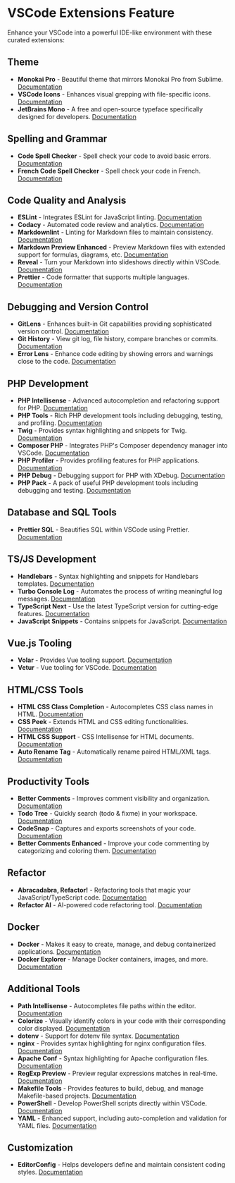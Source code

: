 # VSCode Extensions Feature

Enhance your VSCode into a powerful IDE-like environment with these curated extensions:

## Theme

- **Monokai Pro** - Beautiful theme that mirrors Monokai Pro from Sublime. [Documentation](https://marketplace.visualstudio.com/items?itemName=monokai.theme-monokai-pro-vscode)
- **VSCode Icons** - Enhances visual grepping with file-specific icons. [Documentation](https://marketplace.visualstudio.com/items?itemName=vscode-icons-team.vscode-icons)
- **JetBrains Mono** - A free and open-source typeface specifically designed for developers. [Documentation](https://marketplace.visualstudio.com/items?itemName=narasimapandiyan.jetbrainsmono)

## Spelling and Grammar

- **Code Spell Checker** - Spell check your code to avoid basic errors. [Documentation](https://marketplace.visualstudio.com/items?itemName=streetsidesoftware.code-spell-checker)
- **French Code Spell Checker** - Spell check your code in French. [Documentation](https://marketplace.visualstudio.com/items?itemName=streetsidesoftware.code-spell-checker-french)

## Code Quality and Analysis

- **ESLint** - Integrates ESLint for JavaScript linting. [Documentation](https://marketplace.visualstudio.com/items?itemName=dbaeumer.vscode-eslint)
- **Codacy** - Automated code review and analytics. [Documentation](https://marketplace.visualstudio.com/items?itemName=codacy.codacy)
- **Markdownlint** - Linting for Markdown files to maintain consistency. [Documentation](https://marketplace.visualstudio.com/items?itemName=DavidAnson.vscode-markdownlint)
- **Markdown Preview Enhanced** - Preview Markdown files with extended support for formulas, diagrams, etc. [Documentation](https://marketplace.visualstudio.com/items?itemName=shd101wyy.markdown-preview-enhanced)
- **Reveal** - Turn your Markdown into slideshows directly within VSCode. [Documentation](https://marketplace.visualstudio.com/items?itemName=smulyono.reveal)
- **Prettier** - Code formatter that supports multiple languages. [Documentation](https://marketplace.visualstudio.com/items?itemName=esbenp.prettier-vscode)

## Debugging and Version Control

- **GitLens** - Enhances built-in Git capabilities providing sophisticated version control. [Documentation](https://marketplace.visualstudio.com/items?itemName=eamodio.gitlens)
- **Git History** - View git log, file history, compare branches or commits. [Documentation](https://marketplace.visualstudio.com/items?itemName=donjayamanne.githistory)
- **Error Lens** - Enhance code editing by showing errors and warnings close to the code. [Documentation](https://marketplace.visualstudio.com/items?itemName=usernamehw.errorlens)

## PHP Development

- **PHP Intellisense** - Advanced autocompletion and refactoring support for PHP. [Documentation](https://marketplace.visualstudio.com/items?itemName=zobo.php-intellisense)
- **PHP Tools** - Rich PHP development tools including debugging, testing, and profiling. [Documentation](https://www.devsense.com/)
- **Twig** - Provides syntax highlighting and snippets for Twig. [Documentation](https://marketplace.visualstudio.com/items?itemName=whatwedo.twig)
- **Composer PHP** - Integrates PHP's Composer dependency manager into VSCode. [Documentation](https://marketplace.visualstudio.com/items?itemName=devsense.composer-php-vscode)
- **PHP Profiler** - Provides profiling features for PHP applications. [Documentation](https://marketplace.visualstudio.com/items?itemName=devsense.profiler-php-vscode)
- **PHP Debug** - Debugging support for PHP with XDebug. [Documentation](https://marketplace.visualstudio.com/items?itemName=xdebug.php-debug)
- **PHP Pack** - A pack of useful PHP development tools including debugging and testing. [Documentation](https://marketplace.visualstudio.com/items?itemName=xdebug.php-pack)

## Database and SQL Tools

- **Prettier SQL** - Beautifies SQL within VSCode using Prettier. [Documentation](https://marketplace.visualstudio.com/items?itemName=inferrinizzard.prettier-sql-vscode)

## TS/JS Development

- **Handlebars** - Syntax highlighting and snippets for Handlebars templates. [Documentation](https://marketplace.visualstudio.com/items?itemName=andrejunges.handlebars)
- **Turbo Console Log** - Automates the process of writing meaningful log messages. [Documentation](https://marketplace.visualstudio.com/items?itemName=chakrounanas.turbo-console-log)
- **TypeScript Next** - Use the latest TypeScript version for cutting-edge features. [Documentation](https://marketplace.visualstudio.com/items?itemName=ms-vscode.vscode-typescript-next)
- **JavaScript Snippets** - Contains snippets for JavaScript. [Documentation](https://marketplace.visualstudio.com/items?itemName=xabikos.javascriptsnippets)

## Vue.js Tooling

- **Volar** - Provides Vue tooling support. [Documentation](https://marketplace.visualstudio.com/items?itemName=vue.volar)
- **Vetur** - Vue tooling for VSCode. [Documentation](https://marketplace.visualstudio.com/items?itemName=octref.vetur)

## HTML/CSS Tools

- **HTML CSS Class Completion** - Autocompletes CSS class names in HTML. [Documentation](https://marketplace.visualstudio.com/items?itemName=Zignd.html-css-class-completion)
- **CSS Peek** - Extends HTML and CSS editing functionalities. [Documentation](https://marketplace.visualstudio.com/items?itemName=pranaygp.vscode-css-peek)
- **HTML CSS Support** - CSS Intellisense for HTML documents. [Documentation](https://marketplace.visualstudio.com/items?itemName=ecmel.vscode-html-css)
- **Auto Rename Tag** - Automatically rename paired HTML/XML tags. [Documentation](https://marketplace.visualstudio.com/items?itemName=formulahendry.auto-rename-tag)

## Productivity Tools

- **Better Comments** - Improves comment visibility and organization. [Documentation](https://marketplace.visualstudio.com/items?itemName=aaron-bond.better-comments)
- **Todo Tree** - Quickly search (todo & fixme) in your workspace. [Documentation](https://marketplace.visualstudio.com/items?itemName=Gruntfuggly.todo-tree)
- **CodeSnap** - Captures and exports screenshots of your code. [Documentation](https://marketplace.visualstudio.com/items?itemName=adpyke.codesnap)
- **Better Comments Enhanced** - Improve your code commenting by categorizing and coloring them. [Documentation](https://marketplace.visualstudio.com/items?itemName=lovebird.better-comments-enhanced)

## Refactor

- **Abracadabra, Refactor!** - Refactoring tools that magic your JavaScript/TypeScript code. [Documentation](https://marketplace.visualstudio.com/items?itemName=nicoespeon.abracadabra)
- **Refactor AI** - AI-powered code refactoring tool. [Documentation](https://marketplace.visualstudio.com/items?itemName=p42ai.refactor)

## Docker

- **Docker** - Makes it easy to create, manage, and debug containerized applications. [Documentation](https://marketplace.visualstudio.com/items?itemName=ms-azuretools.vscode-docker)
- **Docker Explorer** - Manage Docker containers, images, and more. [Documentation](https://marketplace.visualstudio.com/items?itemName=formulahendry.docker-explorer)

## Additional Tools

- **Path Intellisense** - Autocompletes file paths within the editor. [Documentation](https://marketplace.visualstudio.com/items?itemName=christian-kohler.path-intellisense)
- **Colorize** - Visually identify colors in your code with their corresponding color displayed. [Documentation](https://marketplace.visualstudio.com/items?itemName=kamikillerto.vscode-colorize)
- **dotenv** - Support for dotenv file syntax. [Documentation](https://marketplace.visualstudio.com/items?itemName=mikestead.dotenv)
- **nginx** - Provides syntax highlighting for nginx configuration files. [Documentation](https://marketplace.visualstudio.com/items?itemName=william-voyek.vscode-nginx)
- **Apache Conf** - Syntax highlighting for Apache configuration files. [Documentation](https://marketplace.visualstudio.com/items?itemName=mrmlnc.vscode-apache)
- **RegExp Preview** - Preview regular expressions matches in real-time. [Documentation](https://marketplace.visualstudio.com/items?itemName=lulus.vscode-regexp-preivew)
- **Makefile Tools** - Provides features to build, debug, and manage Makefile-based projects. [Documentation](https://marketplace.visualstudio.com/items?itemName=ms-vscode.makefile-tools)
- **PowerShell** - Develop PowerShell scripts directly within VSCode. [Documentation](https://marketplace.visualstudio.com/items?itemName=ms-vscode.powershell)
- **YAML** - Enhanced support, including auto-completion and validation for YAML files. [Documentation](https://marketplace.visualstudio.com/items?itemName=redhat.vscode-yaml)

## Customization

- **EditorConfig** - Helps developers define and maintain consistent coding styles. [Documentation](https://marketplace.visualstudio.com/items?itemName=EditorConfig.EditorConfig)
